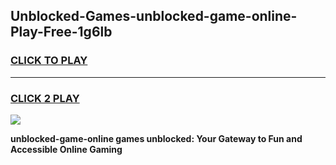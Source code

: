 
## Unblocked-Games-unblocked-game-online-Play-Free-1g6lb
<h3>
<a href="https://premium76.site?title=unblocked-game-online&ref=23A">CLICK TO PLAY</a></h3>
<hr>

<h3>
<a href="https://premium76.site?title=unblocked-game-online&ref=23A">CLICK 2 PLAY</a>
  
</h3>

<a href="https://premium76.site?title=unblocked-game-online&ref=23A"><img src="https://clearcache.store/games.png"></a>


**unblocked-game-online games unblocked: Your Gateway to Fun and Accessible Online Gaming**
